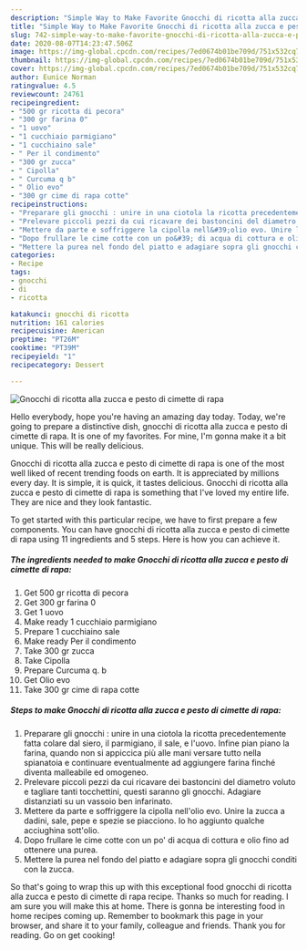 ```yaml
---
description: "Simple Way to Make Favorite Gnocchi di ricotta alla zucca e pesto di cimette di rapa"
title: "Simple Way to Make Favorite Gnocchi di ricotta alla zucca e pesto di cimette di rapa"
slug: 742-simple-way-to-make-favorite-gnocchi-di-ricotta-alla-zucca-e-pesto-di-cimette-di-rapa
date: 2020-08-07T14:23:47.506Z
image: https://img-global.cpcdn.com/recipes/7ed0674b01be709d/751x532cq70/gnocchi-di-ricotta-alla-zucca-e-pesto-di-cimette-di-rapa-recipe-main-photo.jpg
thumbnail: https://img-global.cpcdn.com/recipes/7ed0674b01be709d/751x532cq70/gnocchi-di-ricotta-alla-zucca-e-pesto-di-cimette-di-rapa-recipe-main-photo.jpg
cover: https://img-global.cpcdn.com/recipes/7ed0674b01be709d/751x532cq70/gnocchi-di-ricotta-alla-zucca-e-pesto-di-cimette-di-rapa-recipe-main-photo.jpg
author: Eunice Norman
ratingvalue: 4.5
reviewcount: 24761
recipeingredient:
- "500 gr ricotta di pecora"
- "300 gr farina 0"
- "1 uovo"
- "1 cucchiaio parmigiano"
- "1 cucchiaino sale"
- " Per il condimento"
- "300 gr zucca"
- " Cipolla"
- " Curcuma q b"
- " Olio evo"
- "300 gr cime di rapa cotte"
recipeinstructions:
- "Preparare gli gnocchi : unire in una ciotola la ricotta precedentemente fatta colare dal siero, il parmigiano, il sale, e l&#39;uovo. Infine pian piano la farina, quando non si appiccica più alle mani versare tutto nella spianatoia e continuare eventualmente ad aggiungere farina finché diventa malleabile ed omogeneo."
- "Prelevare piccoli pezzi da cui ricavare dei bastoncini del diametro voluto e tagliare tanti tocchettini, questi saranno gli gnocchi. Adagiare distanziati su un vassoio ben infarinato."
- "Mettere da parte e soffriggere la cipolla nell&#39;olio evo. Unire la zucca a dadini, sale, pepe e spezie se piacciono. Io ho aggiunto qualche acciughina sott&#39;olio."
- "Dopo frullare le cime cotte con un po&#39; di acqua di cottura e olio fino ad ottenere una purea."
- "Mettere la purea nel fondo del piatto e adagiare sopra gli gnocchi conditi con la zucca."
categories:
- Recipe
tags:
- gnocchi
- di
- ricotta

katakunci: gnocchi di ricotta 
nutrition: 161 calories
recipecuisine: American
preptime: "PT26M"
cooktime: "PT39M"
recipeyield: "1"
recipecategory: Dessert

---
```



![Gnocchi di ricotta alla zucca e pesto di cimette di rapa](https://img-global.cpcdn.com/recipes/7ed0674b01be709d/751x532cq70/gnocchi-di-ricotta-alla-zucca-e-pesto-di-cimette-di-rapa-recipe-main-photo.jpg)

Hello everybody, hope you're having an amazing day today. Today, we're going to prepare a distinctive dish, gnocchi di ricotta alla zucca e pesto di cimette di rapa. It is one of my favorites. For mine, I'm gonna make it a bit unique. This will be really delicious.

Gnocchi di ricotta alla zucca e pesto di cimette di rapa is one of the most well liked of recent trending foods on earth. It is appreciated by millions every day. It is simple, it is quick, it tastes delicious. Gnocchi di ricotta alla zucca e pesto di cimette di rapa is something that I've loved my entire life. They are nice and they look fantastic.




To get started with this particular recipe, we have to first prepare a few components. You can have gnocchi di ricotta alla zucca e pesto di cimette di rapa using 11 ingredients and 5 steps. Here is how you can achieve it.

<!--inarticleads1-->

##### The ingredients needed to make Gnocchi di ricotta alla zucca e pesto di cimette di rapa:

1. Get 500 gr ricotta di pecora
1. Get 300 gr farina 0
1. Get 1 uovo
1. Make ready 1 cucchiaio parmigiano
1. Prepare 1 cucchiaino sale
1. Make ready  Per il condimento
1. Take 300 gr zucca
1. Take  Cipolla
1. Prepare  Curcuma q. b
1. Get  Olio evo
1. Take 300 gr cime di rapa cotte




<!--inarticleads2-->

##### Steps to make Gnocchi di ricotta alla zucca e pesto di cimette di rapa:

1. Preparare gli gnocchi : unire in una ciotola la ricotta precedentemente fatta colare dal siero, il parmigiano, il sale, e l&#39;uovo. Infine pian piano la farina, quando non si appiccica più alle mani versare tutto nella spianatoia e continuare eventualmente ad aggiungere farina finché diventa malleabile ed omogeneo.
1. Prelevare piccoli pezzi da cui ricavare dei bastoncini del diametro voluto e tagliare tanti tocchettini, questi saranno gli gnocchi. Adagiare distanziati su un vassoio ben infarinato.
1. Mettere da parte e soffriggere la cipolla nell&#39;olio evo. Unire la zucca a dadini, sale, pepe e spezie se piacciono. Io ho aggiunto qualche acciughina sott&#39;olio.
1. Dopo frullare le cime cotte con un po&#39; di acqua di cottura e olio fino ad ottenere una purea.
1. Mettere la purea nel fondo del piatto e adagiare sopra gli gnocchi conditi con la zucca.




So that's going to wrap this up with this exceptional food gnocchi di ricotta alla zucca e pesto di cimette di rapa recipe. Thanks so much for reading. I am sure you will make this at home. There is gonna be interesting food in home recipes coming up. Remember to bookmark this page in your browser, and share it to your family, colleague and friends. Thank you for reading. Go on get cooking!
